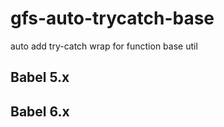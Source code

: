 # gfs-auto-trycatch-base
auto add try-catch wrap for function base util

## Babel 5.x

## Babel 6.x
